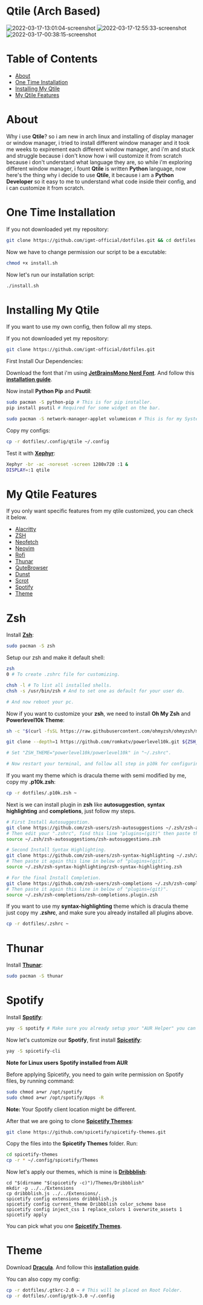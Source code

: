 # Qtile (Arch Based)

![2022-03-17-13:01:04-screenshot](https://user-images.githubusercontent.com/96023410/158740629-9960d26f-6fb0-479d-9d6c-ac4a26809ec3.png)
![2022-03-17-12:55:33-screenshot](https://user-images.githubusercontent.com/96023410/158740646-7eb3fb8f-626c-46c6-8ed2-36faa710e765.png)
![2022-03-17-00:38:15-screenshot](https://user-images.githubusercontent.com/96023410/158740655-76166b97-1cdb-4a86-8ae3-6d568a11174b.png)

# Table of Contents
- [About](#about)
- [One Time Installation](#one-time-installation)
- [Installing My Qtile](#installing-my-qtile)
- [My Qtile Features](#my-qtile-features)

# About

Why i use **Qtile**?
so i am new in arch linux and installing of display manager or window manager,
i tried to install different window manager and it took me weeks to expirement each different window manager,
and i'm and stuck and struggle because i don't know how i will customize it from scratch because i don't understand what language they are,
so while i'm exploring different window manager, i fount **Qtile** is written **Python** language, now here's the thing why i decide to use **Qtile**,
it because i am a **Python Developer** so it easy to me to understand what code inside their config, and i can customize it from scratch.

# One Time Installation

If you not downloaded yet my repository:

```bash
git clone https://github.com/igmt-official/dotfiles.git && cd dotfiles
```

Now we have to change permission our script to be a excutable:

```bash
chmod +x install.sh
```

Now let's run our installation script:

```bash
./install.sh
```

# Installing My Qtile

If you want to use my own config, then follow all my steps.

If you not downloaded yet my repository:

```bash
git clone https://github.com/igmt-official/dotfiles.git
```

First Install Our Dependencies:

Download the font that i'm using **[JetBrainsMono Nerd Font](https://github.com/ryanoasis/nerd-fonts/releases/download/v2.1.0/JetBrainsMono.zip)**.
And follow this **[installation guide](https://github.com/igmt-official/dotfiles#font)**.

Now install **Python Pip** and **Psutil**:

```bash
sudo pacman -S python-pip # This is for pip installer.
pip install psutil # Required for some widget on the bar.

sudo pacman -S network-manager-applet volumeicon # This is for my System Tray.
```

Copy my configs:

```bash
cp -r dotfiles/.config/qtile ~/.config
```

Test it with **[Xephyr](https://wiki.archlinux.org/index.php/Xephyr)**:

```bash
Xephyr -br -ac -noreset -screen 1280x720 :1 &
DISPLAY=:1 qtile
```

# My Qtile Features

If you only want specific features from my qtile customized, you can check it below.

- [Alacritty](https://github.com/igmt-official/dotfiles/tree/main/.config/alacritty)
- [ZSH](#zsh)
- [Neofetch](https://github.com/igmt-official/dotfiles/tree/main/.config/neofetch)
- [Neovim](https://github.com/igmt-official/dotfiles/tree/main/.config/nvim)
- [Rofi](https://github.com/igmt-official/dotfiles/tree/main/.config/rofi)
- [Thunar](#thunar)
- [QuteBrowser](https://github.com/igmt-official/dotfiles/tree/main/.config/qutebrowser)
- [Dunst](https://github.com/igmt-official/dotfiles/tree/main/.config/dunst)
- [Scrot](https://github.com/igmt-official/dotfiles/tree/main/.config/scrot)
- [Spotify](#spotify)
- [Theme](#theme)

# Zsh

Install **[Zsh](https://github.com/ohmyzsh/ohmyzsh/wiki/Installing-ZSH)**:

```bash
sudo pacman -S zsh
```

Setup our zsh and make it default shell:

```bash
zsh
0 # To create .zshrc file for customizing.

chsh -l # To list all installed shells.
chsh -s /usr/bin/zsh # And to set one as default for your user do.

# And now reboot your pc.
```

Now if you want to customize your **zsh**, we need to install **Oh My Zsh** and **Powerlevel10k Theme**:

```bash
sh -c "$(curl -fsSL https://raw.githubusercontent.com/ohmyzsh/ohmyzsh/master/tools/install.sh)" # This is for installing "Oh My Zsh".

git clone --depth=1 https://github.com/romkatv/powerlevel10k.git ${ZSH_CUSTOM:-$HOME/.oh-my-zsh/custom}/themes/powerlevel10k # Next install our "powerlevel10k theme".

# Set "ZSH_THEME="powerlevel10k/powerlevel10k" in "~/.zshrc".

# Now restart your terminal, and follow all step in p10k for configuring your style. 
```
If you want my theme which is dracula theme with semi modified by me, copy my **.p10k.zsh**:

```bash
cp -r dotfiles/.p10k.zsh ~
```

Next is we can install plugin in **zsh** like **autosuggestion**, **syntax highlighting** and **completions**,
just follow my steps.

```bash
# First Install Autosuggestion.
git clone https://github.com/zsh-users/zsh-autosuggestions ~/.zsh/zsh-autosuggestions
# Then edit your ".zshrc", find this line "plugins=(git)" then paste this line below that code.
source ~/.zsh/zsh-autosuggestions/zsh-autosuggestions.zsh

# Second Install Syntax Highlighting.
git clone https://github.com/zsh-users/zsh-syntax-highlighting ~/.zsh/zsh-syntax-highlighting
# Then paste it again this line in below of "plugins=(git)".
source ~/.zsh/zsh-syntax-highlighting/zsh-syntax-highlighting.zsh

# For the final Install Completion.
git clone https://github.com/zsh-users/zsh-completions ~/.zsh/zsh-completions
# Then paste it again this line in below of "plugins=(git)".
source ~/.zsh/zsh-completions/zsh-completions.plugin.zsh
```

If you want to use my **syntax-highlighting** theme which is dracula theme just copy my **.zshrc**, and make sure you already installed all plugins above.

```bash
cp -r dotfiles/.zshrc ~
```

# Thunar

Install **[Thunar](https://wiki.archlinux.org/title/thunar)**:

```bash
sudo pacman -S thunar
```

# Spotify

Install **[Spotify](https://wiki.archlinux.org/title/spotify)**:

```bash
yay -S spotify # Make sure you already setup your "AUR Helper" you can find my tutorial in home page of this dotfiles repository.
```

Now let's customize our **Spotify**, first install **[Spicetify](https://github.com/spicetify/spicetify-cli/wiki/Installation#shell-pre-built-binary---recommended)**:

```bash
yay -S spicetify-cli
```

**Note for Linux users**
**Spotify installed from AUR**

Before applying Spicetify, you need to gain write permission on Spotify files, by running command:

```bash
sudo chmod a+wr /opt/spotify
sudo chmod a+wr /opt/spotify/Apps -R
```

**Note:** Your Spotify client location might be different.

After that we are going to clone **[Spicetify Themes](https://github.com/spicetify/spicetify-themes)**:

```bash
git clone https://github.com/spicetify/spicetify-themes.git
```

Copy the files into the **Spicetify Themes** folder. Run:

```bash
cd spicetify-themes
cp -r * ~/.config/spicetify/Themes
```

Now let's apply our themes, which is mine is **[Dribbblish](https://github.com/spicetify/spicetify-themes/tree/master/Dribbblish)**:

```
cd "$(dirname "$(spicetify -c)")/Themes/Dribbblish"
mkdir -p ../../Extensions
cp dribbblish.js ../../Extensions/.
spicetify config extensions dribbblish.js
spicetify config current_theme Dribbblish color_scheme base
spicetify config inject_css 1 replace_colors 1 overwrite_assets 1
spicetify apply
```

You can pick what you one **[Spicetify Themes](https://github.com/spicetify/spicetify-themes)**.

# Theme

Download **[Dracula](https://www.gnome-look.org/s/Gnome/p/1687249)**.
And follow this **[installation guide](https://github.com/igmt-official/dotfiles#gtk-theming)**.

You can also copy my config:

```bash
cp -r dotfiles/.gtkrc-2.0 ~ # This will be placed on Root Folder.
cp -r dotfiles/.config/gtk-3.0 ~/.config
```
